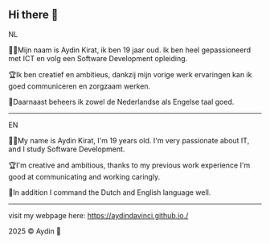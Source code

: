 ## Hi there 👋

NL

👨‍💻Mijn naam is Aydin Kirat, ik ben 19 jaar oud.
Ik ben heel gepassioneerd met ICT en volg een Software Development opleiding.

🏆Ik ben creatief en ambitieus, dankzij mijn vorige werk ervaringen kan ik goed communiceren en zorgzaam werken.

🌠Daarnaast beheers ik zowel de Nederlandse als Engelse taal goed.


-----------------------------------------------------------------------------------------

EN

👨‍💻My name is Aydin Kirat, I'm 19 years old.
I'm very passionate about IT, and I study Software Development.

🏆I'm creative and ambitious, thanks to my previous work experience I'm good at communicating and working caringly.

🌠In addition I command the Dutch and English language well.

-----------------------------------------------------------------------------------------

visit my webpage here: https://aydindavinci.github.io./

2025 © Aydin 👾

